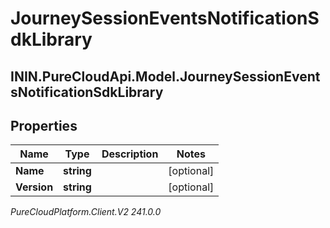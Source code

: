 # JourneySessionEventsNotificationSdkLibrary

## ININ.PureCloudApi.Model.JourneySessionEventsNotificationSdkLibrary

## Properties

|Name | Type | Description | Notes|
|------------ | ------------- | ------------- | -------------|
| **Name** | **string** |  | [optional] |
| **Version** | **string** |  | [optional] |



_PureCloudPlatform.Client.V2 241.0.0_
